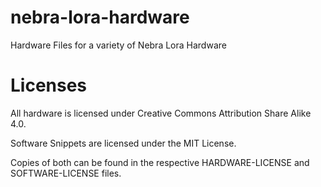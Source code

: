 # nebra-lora-hardware
Hardware Files for a variety of Nebra Lora Hardware

# Licenses

All hardware is licensed under Creative Commons Attribution Share Alike 4.0.

Software Snippets are licensed under the MIT License.

Copies of both can be found in the respective HARDWARE-LICENSE and SOFTWARE-LICENSE files.
